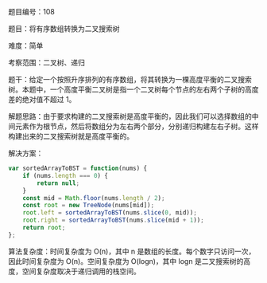 题目编号：108

题目：将有序数组转换为二叉搜索树

难度：简单

考察范围：二叉树、递归

题干：给定一个按照升序排列的有序数组，将其转换为一棵高度平衡的二叉搜索树。本题中，一个高度平衡二叉树是指一个二叉树每个节点的左右两个子树的高度差的绝对值不超过 1。

解题思路：由于要求构建的二叉搜索树是高度平衡的，因此我们可以选择数组的中间元素作为根节点，然后将数组分为左右两个部分，分别递归构建左右子树。这样构建出来的二叉搜索树就是高度平衡的。

解决方案：

```javascript
var sortedArrayToBST = function(nums) {
    if (nums.length === 0) {
        return null;
    }
    const mid = Math.floor(nums.length / 2);
    const root = new TreeNode(nums[mid]);
    root.left = sortedArrayToBST(nums.slice(0, mid));
    root.right = sortedArrayToBST(nums.slice(mid + 1));
    return root;
};
```

算法复杂度：时间复杂度为 O(n)，其中 n 是数组的长度。每个数字只访问一次，因此时间复杂度为 O(n)。空间复杂度为 O(logn)，其中 logn 是二叉搜索树的高度，空间复杂度取决于递归调用的栈空间。